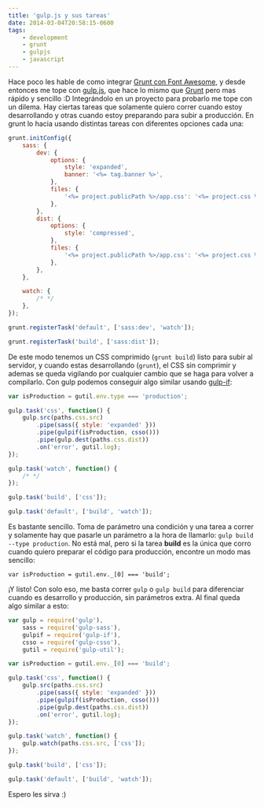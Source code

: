 ```yaml
---
title: 'gulp.js y sus tareas'
date: 2014-03-04T20:58:15-0600
tags:
    - development
    - grunt
    - gulpjs
    - javascript
---
```


Hace poco les hable de como integrar [Grunt con Font Awesome](/2013-12-28--usar-font-awesome-con-grunt/), y desde entonces me tope con [gulp.js](http://gulpjs.com/), que hace lo mismo que [Grunt](http://gruntjs.com/) pero mas rápido y sencillo :D Integrándolo en un proyecto para probarlo me tope con un dilema. Hay ciertas tareas que solamente quiero correr cuando estoy desarrollando y otras cuando estoy preparando para subir a producción. En grunt lo hacia usando distintas tareas con diferentes opciones cada una:

```javascript
grunt.initConfig({
    sass: {
        dev: {
            options: {
                style: 'expanded',
                banner: '<%= tag.banner %>',
            },
            files: {
                '<%= project.publicPath %>/app.css': '<%= project.css %>',
            },
        },
        dist: {
            options: {
                style: 'compressed',
            },
            files: {
                '<%= project.publicPath %>/app.css': '<%= project.css %>',
            },
        },
    },

    watch: {
        /* */
    },
});

grunt.registerTask('default', ['sass:dev', 'watch']);

grunt.registerTask('build', ['sass:dist']);
```

De este modo tenemos un CSS comprimido (`grunt build`) listo para subir al servidor, y cuando estas desarrollando (`grunt`), el CSS sin comprimir y ademas se queda vigilando por cualquier cambio que se haga para volver a compilarlo. Con gulp podemos conseguir algo similar usando [gulp-if](https://github.com/robrich/gulp-if):

```javascript
var isProduction = gutil.env.type === 'production';

gulp.task('css', function() {
    gulp.src(paths.css.src)
        .pipe(sass({ style: 'expanded' }))
        .pipe(gulpif(isProduction, csso()))
        .pipe(gulp.dest(paths.css.dist))
        .on('error', gutil.log);
});

gulp.task('watch', function() {
    /* */
});

gulp.task('build', ['css']);

gulp.task('default', ['build', 'watch']);
```

Es bastante sencillo. Toma de parámetro una condición y una tarea a correr y solamente hay que pasarle un parámetro a la hora de llamarlo: `gulp build --type production`. No está mal, pero si la tarea **build** es la única que corro cuando quiero preparar el código para producción, encontre un modo mas sencillo:

`var isProduction = gutil.env._[0] === 'build';`

¡Y listo! Con solo eso, me basta correr `gulp` o `gulp build` para diferenciar cuando es desarrollo y producción, sin parámetros extra. Al final queda algo similar a esto:

```javascript
var gulp = require('gulp'),
    sass = require('gulp-sass'),
    gulpif = require('gulp-if'),
    csso = require('gulp-csso'),
    gutil = require('gulp-util');

var isProduction = gutil.env._[0] === 'build';

gulp.task('css', function() {
    gulp.src(paths.css.src)
        .pipe(sass({ style: 'expanded' }))
        .pipe(gulpif(isProduction, csso()))
        .pipe(gulp.dest(paths.css.dist))
        .on('error', gutil.log);
});

gulp.task('watch', function() {
    gulp.watch(paths.css.src, ['css']);
});

gulp.task('build', ['css']);

gulp.task('default', ['build', 'watch']);
```

Espero les sirva :)
